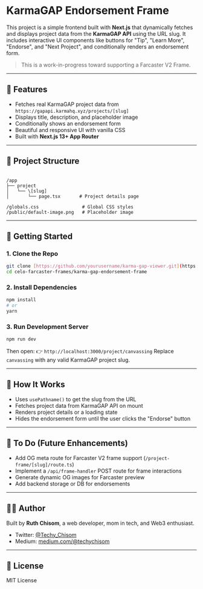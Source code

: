# KarmaGAP Endorsement Frame

This project is a simple frontend built with **Next.js** that dynamically fetches and displays project data from the **KarmaGAP API** using the URL slug. It includes interactive UI components like buttons for "Tip", "Learn More", "Endorse", and "Next Project", and conditionally renders an endorsement form.

> This is a work-in-progress toward supporting a Farcaster V2 Frame.

---

## 🔧 Features

- Fetches real KarmaGAP project data from `https://gapapi.karmahq.xyz/projects/[slug]`
- Displays title, description, and placeholder image
- Conditionally shows an endorsement form
- Beautiful and responsive UI with vanilla CSS
- Built with **Next.js 13+ App Router**

---

## 📁 Project Structure

```

/app
├── project
│   └── \[slug]
│       └── page.tsx       # Project details page

/globals.css                # Global CSS styles
/public/default-image.png   # Placeholder image

````

---

## 🚀 Getting Started

### 1. Clone the Repo

```bash
git clone [https://github.com/yourusername/karma-gap-viewer.git](https://github.com/RuthChisom/celo-farcaster-frames.git)](https://github.com/RuthChisom/celo-farcaster-frames.git)
cd celo-farcaster-frames/karma-gap-endorsement-frame
````

### 2. Install Dependencies

```bash
npm install
# or
yarn
```

### 3. Run Development Server

```bash
npm run dev
```

Then open:
👉 `http://localhost:3000/project/canvassing`
Replace `canvassing` with any valid KarmaGAP project slug.

---

## 🧠 How It Works

* Uses `usePathname()` to get the slug from the URL
* Fetches project data from KarmaGAP API on mount
* Renders project details or a loading state
* Hides the endorsement form until the user clicks the "Endorse" button

---

## 🧪 To Do (Future Enhancements)

* Add OG meta route for Farcaster V2 frame support (`/project-frame/[slug]/route.ts`)
* Implement a `/api/frame-handler` POST route for frame interactions
* Generate dynamic OG images for Farcaster preview
* Add backend storage or DB for endorsements

---

## 🙋‍♀️ Author

Built by **Ruth Chisom**, a web developer, mom in tech, and Web3 enthusiast.

* Twitter: [@Techy_Chisom](https://twitter.com/thischisom)
* Medium: [medium.com/@techychisom](https://medium.com/@techychisom)

---

## 📝 License

MIT License
